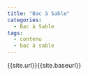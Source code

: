 ```yaml
---
title: "Bac à Sable"
categories:
  - Bac à Sable
tags:
  - contenu
  - bac à sable
---
```


{{site.url}}{{site.baseurl}}
